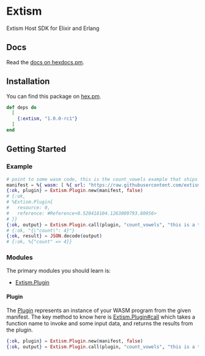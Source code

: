 # Extism

Extism Host SDK for Elixir and Erlang

## Docs

Read the [docs on hexdocs.pm](https://hexdocs.pm/extism/).

## Installation

You can find this package on [hex.pm](https://hex.pm/packages/extism).

```elixir
def deps do
  [
    {:extism, "1.0.0-rc1"}
  ]
end
```

## Getting Started

### Example

```elixir
# point to some wasm code, this is the count_vowels example that ships with extism
manifest = %{ wasm: [ %{ url: "https://raw.githubusercontent.com/extism/extism/main/wasm/code.wasm" } ]}
{:ok, plugin} = Extism.Plugin.new(manifest, false)
# {:ok,
# %Extism.Plugin{
#   resource: 0,
#   reference: #Reference<0.520418104.1263009793.80956>
# }}
{:ok, output} = Extism.Plugin.call(plugin, "count_vowels", "this is a test")
# {:ok, "{\"count\": 4}"}
{:ok, result} = JSON.decode(output)
# {:ok, %{"count" => 4}}
```

### Modules

The primary modules you should learn is:

* [Extism.Plugin](Extism.Plugin.html)

#### Plugin

The [Plugin](Extism.Plugin.html) represents an instance of your WASM program from the given manifest.
The key method to know here is [Extism.Plugin#call](Extism.Plugin.html#call/3) which takes a function name to invoke and some input data, and returns the results from the plugin.

```elixir
{:ok, plugin} = Extism.Plugin.new(manifest, false)
{:ok, output} = Extism.Plugin.call(plugin, "count_vowels", "this is a test")
```
